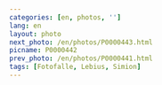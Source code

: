 ```yaml
---
categories: [en, photos, '']
lang: en
layout: photo
next_photo: /en/photos/P0000443.html
picname: P0000442
prev_photo: /en/photos/P0000441.html
tags: [Fotofalle, Lebius, Simion]
---
```

